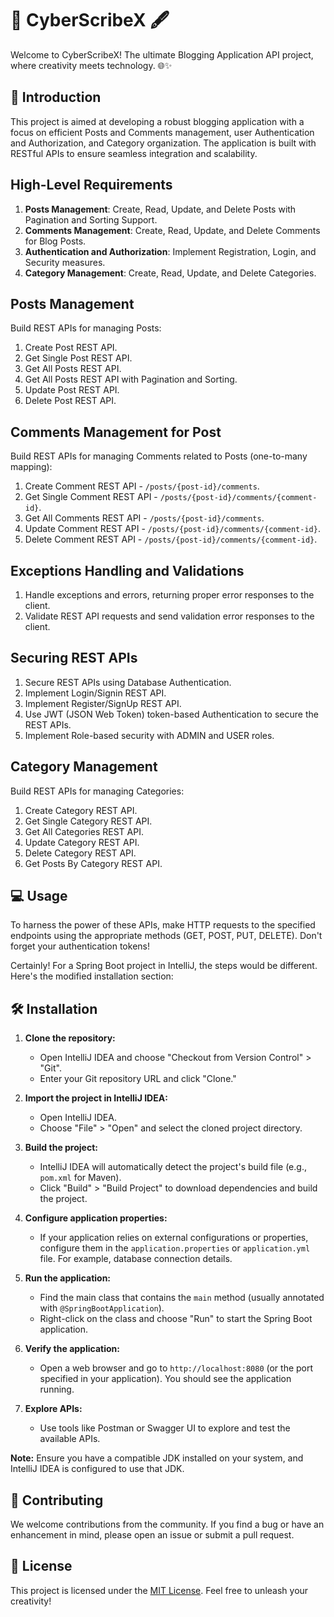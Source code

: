 # 🚀 CyberScribeX 🖋️

Welcome to CyberScribeX! The ultimate Blogging Application API project, where creativity meets technology. 🌐✨

## 📖 Introduction

This project is aimed at developing a robust blogging application with a focus on efficient Posts and Comments management, user Authentication and Authorization, and Category organization. The application is built with RESTful APIs to ensure seamless integration and scalability.

## High-Level Requirements

1. **Posts Management**: Create, Read, Update, and Delete Posts with Pagination and Sorting Support.
2. **Comments Management**: Create, Read, Update, and Delete Comments for Blog Posts.
3. **Authentication and Authorization**: Implement Registration, Login, and Security measures.
4. **Category Management**: Create, Read, Update, and Delete Categories.

## Posts Management

Build REST APIs for managing Posts:

1. Create Post REST API.
2. Get Single Post REST API.
3. Get All Posts REST API.
4. Get All Posts REST API with Pagination and Sorting.
5. Update Post REST API.
6. Delete Post REST API.

## Comments Management for Post

Build REST APIs for managing Comments related to Posts (one-to-many mapping):

1. Create Comment REST API - `/posts/{post-id}/comments`.
2. Get Single Comment REST API - `/posts/{post-id}/comments/{comment-id}`.
3. Get All Comments REST API - `/posts/{post-id}/comments`.
4. Update Comment REST API - `/posts/{post-id}/comments/{comment-id}`.
5. Delete Comment REST API - `/posts/{post-id}/comments/{comment-id}`.

## Exceptions Handling and Validations

1. Handle exceptions and errors, returning proper error responses to the client.
2. Validate REST API requests and send validation error responses to the client.

## Securing REST APIs

1. Secure REST APIs using Database Authentication.
2. Implement Login/Signin REST API.
3. Implement Register/SignUp REST API.
4. Use JWT (JSON Web Token) token-based Authentication to secure the REST APIs.
5. Implement Role-based security with ADMIN and USER roles.

## Category Management

Build REST APIs for managing Categories:

1. Create Category REST API.
2. Get Single Category REST API.
3. Get All Categories REST API.
4. Update Category REST API.
5. Delete Category REST API.
6. Get Posts By Category REST API.


## 💻 Usage

To harness the power of these APIs, make HTTP requests to the specified endpoints using the appropriate methods (GET, POST, PUT, DELETE). Don't forget your authentication tokens!

Certainly! For a Spring Boot project in IntelliJ, the steps would be different. Here's the modified installation section:

## 🛠️ Installation

1. **Clone the repository:** 
   - Open IntelliJ IDEA and choose "Checkout from Version Control" > "Git".
   - Enter your Git repository URL and click "Clone."

2. **Import the project in IntelliJ IDEA:**
   - Open IntelliJ IDEA.
   - Choose "File" > "Open" and select the cloned project directory.

3. **Build the project:**
   - IntelliJ IDEA will automatically detect the project's build file (e.g., `pom.xml` for Maven).
   - Click "Build" > "Build Project" to download dependencies and build the project.

4. **Configure application properties:**
   - If your application relies on external configurations or properties, configure them in the `application.properties` or `application.yml` file. For example, database connection details.

5. **Run the application:**
   - Find the main class that contains the `main` method (usually annotated with `@SpringBootApplication`).
   - Right-click on the class and choose "Run" to start the Spring Boot application.

6. **Verify the application:**
   - Open a web browser and go to `http://localhost:8080` (or the port specified in your application). You should see the application running.

7. **Explore APIs:**
   - Use tools like Postman or Swagger UI to explore and test the available APIs.

**Note:** Ensure you have a compatible JDK installed on your system, and IntelliJ IDEA is configured to use that JDK.

## 🤝 Contributing

We welcome contributions from the community. If you find a bug or have an enhancement in mind, please open an issue or submit a pull request.

## 📄 License

This project is licensed under the [MIT License](LICENSE). Feel free to unleash your creativity!
